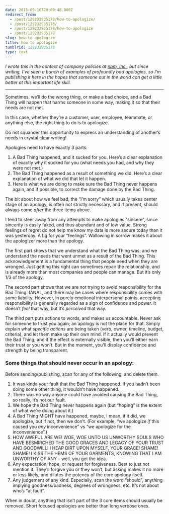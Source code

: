 ```yaml
---
date: 2015-09-16T20:09:48.000Z
redirect_from:
  - /post/129232935178/how-to-apologize/
  - /post/129232935178/
  - /post/129232935178/how-to-apologize
  - /post/129232935178
slug: how-to-apologize
title: how to apologize
tumblrid: 129232935178
type: text
---
```

<p><i>I wrote this in the context of company policies at <a href="https://www.npmjs.com/">npm, Inc.</a>, but since writing, I&rsquo;ve seen a bunch of examples of profoundly bad apologies, so I&rsquo;m publishing it here in the hopes that someone out in the world can get a little better at this important life skill.</i></p>

<hr><p>Sometimes, we&rsquo;ll do the wrong thing, or make a bad choice, and a Bad
Thing will happen that harms someone in some way, making it so that
their needs are not met.</p>

<p>In this case, whether they&rsquo;re a customer, user, employee, teammate, or
anything else, the right thing to do is to apologize.</p>

<p>Do not squander this opportunity to express an understanding of
another&rsquo;s needs in crystal clear writing!</p>

<p>Apologies need to have exactly 3 parts:</p>

<ol><li>A Bad Thing happened, and it sucked for you.  Here’s a clear
explanation of exactly why it sucked for you (what needs you had,
and why they were not met.)</li>
<li>The Bad Thing happened as a result of something we did.  Here’s a clear explanation of what we did that let it happen.</li>
<li>Here is what we are doing to make sure the Bad Thing never happens
again, and if possible, to correct the damage done by the Bad
Thing.</li>
</ol><p>The bit about how we feel bad, the &ldquo;I&rsquo;m sorry&rdquo; which usually takes
center stage of an apology, is often not strictly necessary, and if
present, should always come <em>after</em> the three items above.</p>

<p>I tend to steer away from any attempts to make apologies &ldquo;sincere&rdquo;,
since sincerity is easily faked, and thus abundant and of low value.
Strong feelings of regret do not help me know my data is more secure
today than it was yesterday.  A fig for your &ldquo;feelings&rdquo;. Wallowing in
sorrow makes it about the apologizer more than the apology.</p>

<p>The first part shows that we understand what the Bad Thing was, and we
understand the needs that went unmet as a result of the Bad Thing.
This acknowledgement is a fundamental thing that people need when they
are wronged.  Just getting this right can sometimes repair the
relationship, and is already more than most companies and people can
manage.  But it&rsquo;s only 1/3 of the apology.</p>

<p>The second part shows that we are not trying to avoid responsibility
for the Bad Thing.  IANAL, and there may be cases where responsibility
comes with some liability.  However, in purely emotional interpersonal
points, accepting responsibility is generally regarded as a sign of
confidence and power.  It doesn&rsquo;t <em>feel</em> that way, but it&rsquo;s
<em>perceived</em> that way.</p>

<p>The third part puts actions to words, and makes us accountable.  Never
ask for someone to trust you again; an apology is not the place for
that.  Simply explain what <em>specific actions</em> are being taken (verb, owner,
timeline, budget, criteria), and let them make up their own mind.  If
it actually would prevent the Bad Thing, and if the effect is
externally visible, then you&rsquo;ll either earn their trust or you won&rsquo;t.
But in the moment, you&rsquo;ll display confidence and strength by being
transparent.</p>

<h3 id="some-things-that-should-never-occur-in-an-apology">Some things that should <strong>never</strong> occur in an apology:</h3>

<p>Before sending/publishing, scan for any of the following, and delete
them.</p>

<ol><li>It was kinda your fault that the Bad Thing happened.  If you hadn&rsquo;t
been doing some other thing, it wouldn&rsquo;t have happened.</li>
<li>There was no way anyone could have avoided causing the Bad Thing,
so really, it’s not our fault.</li>
<li>We hope the Bad Thing never happens again (but &ldquo;hoping&rdquo; is the
extent of what we’re doing about it.)</li>
<li>A Bad Thing MIGHT have happened, maybe, I mean, if it did, we
apologize, but if not, then we don’t.  (For example, &ldquo;we apologize
<em>if</em> this caused you <em>any</em> inconvenience&rdquo; vs &ldquo;we apologize for the
inconvenience&rdquo;.)</li>
<li>HOW AWEFUL ARE WE!  WOE, WOE UNTO US UNWORTHY SOULS WHO HAVE
BESMIRCHED THE GOOD GRACES AND LEGACY OF YOUR TRUST AND GOODWILL!
I HEAP DIRT UPON MYSELF, YOUR GRACE! SHAME! SHAME! I KISS THE HEMS
OF YOUR GARMENTS, KNOWING THAT I AM UNWORTHY OF ANY &ndash; well, you
get the idea.</li>
<li>Any expectation, hope, or request for forgiveness.  Best to just
not mention it.  They&rsquo;ll forgive you or they won&rsquo;t, but asking
makes it no more or less likely, and dilutes the potency of the
core apology itself.</li>
<li>Any judgement of any kind.  Especially, scan the word &ldquo;should&rdquo;,
anything implying goodness/badness, degrees of wrongness, etc.
It&rsquo;s not about who&rsquo;s &ldquo;at fault&rdquo;.</li>
</ol><p>When in doubt, anything that isn&rsquo;t part of the 3 core items should
usually be removed.  Short focused apologies are better than long
verbose ones.</p>
